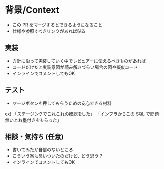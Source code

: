 <!-- I want to review in Japanese. -->
# 背景/Context

- この PR をマージするとできるようになること
- 仕様や参照すべきリンクがあれば貼る


## 実装

- 方針に沿って実装していく中でレビュアーに伝えるべきものがあれば
- コードだけだと実装意図が読み解きづらい場合の図や擬似コード
- インラインでコメントしてもOK

## テスト

- マージボタンを押してもらうための安心できる材料

ex)
「ステージングでこれこれの確認をした」
「インフラからこの SQL で問題無いとお墨付きをもらった」

## 相談・気持ち (任意)

- 書いてみたが自信のないところ
- こういう案も思いついたのだけど、どう思う？
- インラインでコメントしてもOK
<!-- I want to review in Japanese. -->